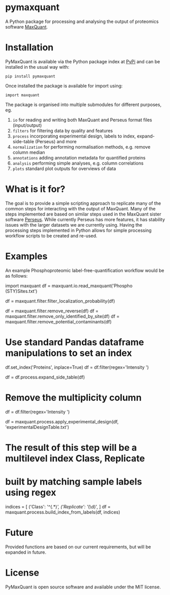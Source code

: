 # pymaxquant

A Python package for processing and analysing the output of proteomics software [MaxQuant](http://maxquant.org).

# Installation

PyMaxQuant is available via the Python package index at [PyPi](http://pypi.org) and can be installed in the usual way with:

    pip install pymaxquant
    
Once installed the package is available for import using:

    import maxquant
    
The package is organised into multiple submodules for different purposes, eg.

1. `io` for reading and writing both MaxQuant and Perseus format files (input/output)
1. `filters` for filtering data by quality and features
1. `process` incorporating experimental design, labels to index, expand-side-table (Perseus) and more
1. `normalization` for performing normalisation methods, e.g. remove column median
1. `annotations` adding annotation metadata for quantified proteins
1. `analysis` performing simple analyses, e.g. column correlations
1. `plots` standard plot outputs for overviews of data

# What is it for?

The goal is to provide a simple scripting approach to replicate many of the common steps for interacting with the output
of MaxQuant. Many of the steps implemented are based on similar steps used in the MaxQuant sister software 
[Perseus](http://141.61.102.17/perseus_doku/). While currently Perseus has more features, it has stability issues with
the larger datasets we are currently using. Having the processing steps implemented in Python allows for simple 
processing workflow scripts to be created and re-used.

# Examples

An example Phosphoproteomic label-free-quantification workflow would be as follows:

   import maxquant
   df = maxquant.io.read_maxquant('Phospho (STY)Sites.txt')
   
   df = maxquant.filter.filter_localization_probability(df)
   
   df = maxquant.filter.remove_reverse(df)
   df = maxquant.filter.remove_only_identified_by_site(df)
   df = maxquant.filter.remove_potential_contaminants(df)
   
   # Use standard Pandas dataframe manipulations to set an index
   df.set_index('Proteins', inplace=True)
   df = df.filter(regex='Intensity ')
   
   df = df.process.expand_side_table(df)
   
   # Remove the multiplicity column
   df = df.filter(regex='Intensity ')

   df = maxquant.process.apply_experimental_design(df, 'experimentalDesignTable.txt')
   
   # The result of this step will be a multilevel index Class, Replicate
   # built by matching sample labels using regex
   indices = [
   ('Class': '^(.*)_',
   ('Replicate': '_(\d)', 
   ]
   df = maxquant.process.build_index_from_labels(df, indices)

# Future

Provided functions are based on our current requirements, but will be expanded in future. 

# License

PyMaxQuant is open source software and available under the MIT license.
